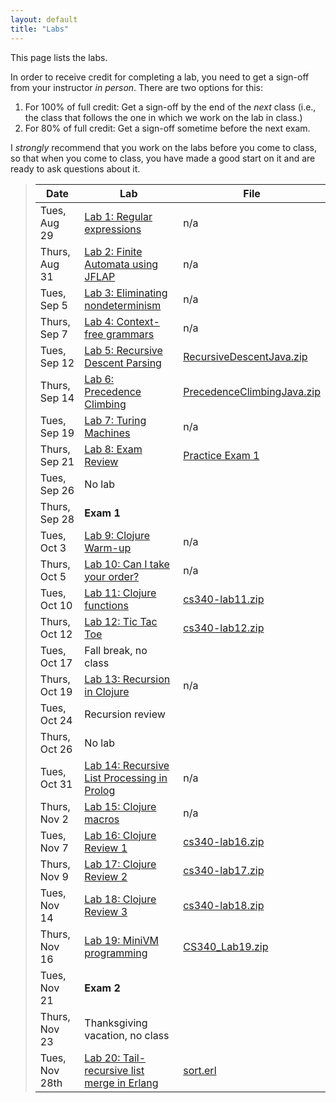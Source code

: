 ```yaml
---
layout: default
title: "Labs"
---
```


This page lists the labs.

In order to receive credit for completing a lab, you need to get a sign-off from your instructor *in person*.  There are two options for this:

1. For 100% of full credit: Get a sign-off by the end of the *next* class (i.e., the class that follows the one in which we work on the lab in class.)
2. For 80% of full credit: Get a sign-off sometime before the next exam.

I *strongly* recommend that you work on the labs before you come to class, so that when you come to class, you have made a good start on it and are ready to ask questions about it.

> Date | Lab | File
> ---- | --- | ----
> Tues, Aug 29 | [Lab 1: Regular expressions](lab01.html) | n/a
> Thurs, Aug 31 | [Lab 2: Finite Automata using JFLAP](lab02.html) | n/a
> Tues, Sep 5 | [Lab 3: Eliminating nondeterminism](lab03.html) | n/a
> Thurs, Sep 7 | [Lab 4: Context-free grammars](lab04.html) | n/a
> Tues, Sep 12 | [Lab 5: Recursive Descent Parsing](lab05.html) | [RecursiveDescentJava.zip](../lectures/RecursiveDescentJava.zip)
> Thurs, Sep 14 | [Lab 6: Precedence Climbing](lab06.html) | [PrecedenceClimbingJava.zip](../lectures/PrecedenceClimbingJava.zip)
> Tues, Sep 19 | [Lab 7: Turing Machines](lab07.html) | n/a
> Thurs, Sep 21 | [Lab 8: Exam Review](lab08.html) | [Practice Exam 1](../practice/cs340-fall2016-exam01.pdf)
> Tues, Sep 26 | No lab
> Thurs, Sep 28 | **Exam 1**
> Tues, Oct 3 | [Lab 9: Clojure Warm-up](lab09.html) | n/a
> Thurs, Oct 5 | [Lab 10: Can I take your order?](lab10.html) | n/a
> Tues, Oct 10 | [Lab 11: Clojure functions](lab11.html) | [cs340-lab11.zip](cs340-lab11.zip)
> Thurs, Oct 12 | [Lab 12: Tic Tac Toe](lab12.html) | [cs340-lab12.zip](cs340-lab12.zip)
> Tues, Oct 17 | Fall break, no class
> Thurs, Oct 19 | [Lab 13: Recursion in Clojure](lab13.html) | n/a
> Tues, Oct 24 | Recursion review
> Thurs, Oct 26 | No lab
> Tues, Oct 31 | [Lab 14: Recursive List Processing in Prolog](lab14.html) | n/a
> Thurs, Nov 2 | [Lab 15: Clojure macros](lab15.html) | n/a
> Tues, Nov 7 | [Lab 16: Clojure Review 1](lab16.html) | [cs340-lab16.zip](cs340-lab16.zip)
> Thurs, Nov 9 | [Lab 17: Clojure Review 2](lab17.html) | [cs340-lab17.zip](cs340-lab17.zip)
> Tues, Nov 14 | [Lab 18: Clojure Review 3](lab18.html) | [cs340-lab18.zip](cs340-lab18.zip)
> Thurs, Nov 16 | [Lab 19: MiniVM programming](lab19.html) | [CS340\_Lab19.zip](CS340_Lab19.zip)
> Tues, Nov 21 | **Exam 2**
> Thurs, Nov 23 | Thanksgiving vacation, no class
> Tues, Nov 28th | [Lab 20: Tail-recursive list merge in Erlang](lab20.html) | [sort.erl](../lectures/sort.erl)
